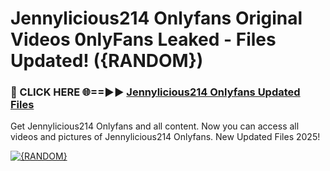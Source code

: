# Jennylicious214 Onlyfans Original Videos 0nlyFans Leaked - Files Updated! ({RANDOM})

<h3>🔴 CLICK HERE 🌐==►► <a href="https://betterlinks.top/A2PfLJ" rel="nofollow">Jennylicious214 Onlyfans Updated Files</a></h3>

Get Jennylicious214 Onlyfans and all content. Now you can access all videos and pictures of Jennylicious214 Onlyfans. New Updated Files 2025!

[![{RANDOM}](https://i.imgur.com/ppqm5kG.gif)](https://betterlinks.top/A2PfLJ)